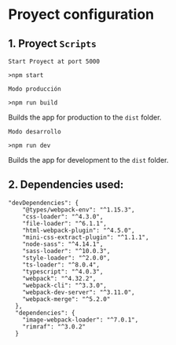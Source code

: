 # Proyect configuration

## 1. Proyect `Scripts`
`Start Proyect at port 5000`
```
>npm start
```
`Modo producción`
```
>npm run build
```
Builds the app for production to the `dist` folder.

`Modo desarrollo`
```
>npm run dev
```
Builds the app for development to the `dist` folder.

## 2. Dependencies used:

```
"devDependencies": {
    "@types/webpack-env": "^1.15.3",
    "css-loader": "^4.3.0",
    "file-loader": "^6.1.1",
    "html-webpack-plugin": "^4.5.0",
    "mini-css-extract-plugin": "^1.1.1",
    "node-sass": "^4.14.1",
    "sass-loader": "^10.0.3",
    "style-loader": "^2.0.0",
    "ts-loader": "^8.0.4",
    "typescript": "^4.0.3",
    "webpack": "^4.32.2",
    "webpack-cli": "^3.3.0",
    "webpack-dev-server": "^3.11.0",
    "webpack-merge": "^5.2.0"
  },
  "dependencies": {
    "image-webpack-loader": "^7.0.1",
    "rimraf": "^3.0.2"
  }
```